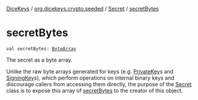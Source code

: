 [DiceKeys](../../index.md) / [org.dicekeys.crypto.seeded](../index.md) / [Secret](index.md) / [secretBytes](./secret-bytes.md)

# secretBytes

`val secretBytes: `[`ByteArray`](https://kotlinlang.org/api/latest/jvm/stdlib/kotlin/-byte-array/index.html)

The secret as a byte array.

Unlike the raw byte arrays generated for keys (e.g. [PrivateKey](../-private-key/index.md)s and [SigningKey](../-signing-key/index.md)s),
which perform operations on internal binary keys and discourage callers from accessing
them directly,
the purpose of the [Secret](index.md) class is to expose this array of [secretBytes](./secret-bytes.md) to the
creator of this object.

